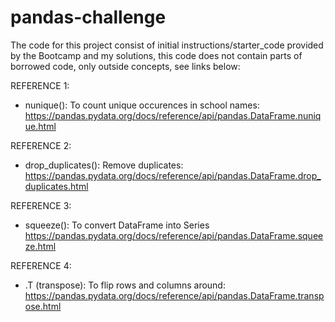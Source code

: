 # pandas-challenge

The code for this project consist of initial instructions/starter_code provided by the Bootcamp and my solutions, this code does not contain parts of borrowed code, only outside concepts, see links below:

REFERENCE 1:
- nunique(): To count unique occurences in school names:
  https://pandas.pydata.org/docs/reference/api/pandas.DataFrame.nunique.html

REFERENCE 2:
- drop_duplicates(): Remove duplicates:
  https://pandas.pydata.org/docs/reference/api/pandas.DataFrame.drop_duplicates.html
    
REFERENCE 3:
- squeeze(): To convert DataFrame into Series
  https://pandas.pydata.org/docs/reference/api/pandas.DataFrame.squeeze.html

REFERENCE 4:
- .T (transpose): To flip rows and columns around:
  https://pandas.pydata.org/docs/reference/api/pandas.DataFrame.transpose.html
